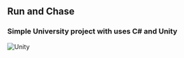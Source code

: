<h2> Run and Chase </a> 
<img src="https://media.giphy.com/media/fxeeuml8GaESfmuE4z/giphy-downsized-large.gif" height="16"/></h2>

 <h3>Simple University project with uses C# and Unity </h3>
 
![Unity](https://img.shields.io/badge/unity-%230095D5.svg?style=for-the-badge&logo=unity&logoColor=black)

